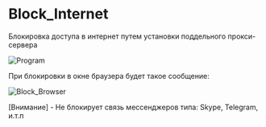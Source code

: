 # Block_Internet
Блокировка доступа в интернет путем установки поддельного прокси-сервера

![Program](https://d.radikal.ru/d14/1901/15/bcd72acc40de.png)

При блокировки в окне браузера будет такое сообщение:

![Block_Browser](https://a.radikal.ru/a20/1901/0f/270fd576b2e6.png)

[Внимание] - Не блокирует связь мессенджеров типа: Skype, Telegram, и.т.п 
